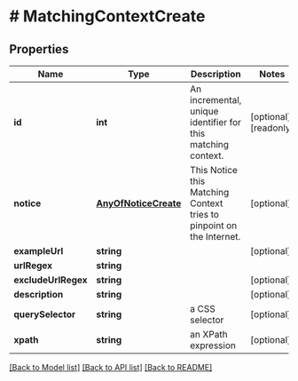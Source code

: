 # # MatchingContextCreate

## Properties

Name | Type | Description | Notes
------------ | ------------- | ------------- | -------------
**id** | **int** | An incremental, unique identifier for this matching context. | [optional] [readonly]
**notice** | [**AnyOfNoticeCreate**](AnyOfNoticeCreate.md) | This Notice this Matching Context tries to pinpoint on the Internet. | [optional]
**exampleUrl** | **string** |  | [optional]
**urlRegex** | **string** |  |
**excludeUrlRegex** | **string** |  | [optional]
**description** | **string** |  | [optional]
**querySelector** | **string** | a CSS selector | [optional]
**xpath** | **string** | an XPath expression | [optional]

[[Back to Model list]](../../README.md#models) [[Back to API list]](../../README.md#endpoints) [[Back to README]](../../README.md)
